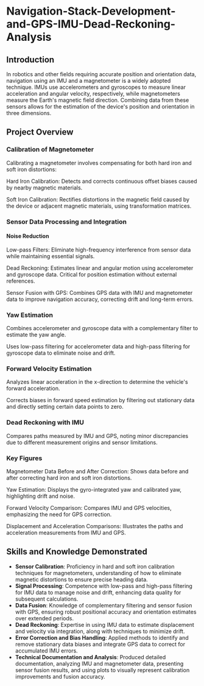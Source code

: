 # Navigation-Stack-Development-and-GPS-IMU-Dead-Reckoning-Analysis

## Introduction
In robotics and other fields requiring accurate position and orientation data, navigation using an IMU and a magnetometer is a widely adopted technique. IMUs use accelerometers and gyroscopes to measure linear acceleration and angular velocity, respectively, while magnetometers measure the Earth's magnetic field direction. Combining data from these sensors allows for the estimation of the device's position and orientation in three dimensions.

## Project Overview
### Calibration of Magnetometer
Calibrating a magnetometer involves compensating for both hard iron and soft iron distortions:

Hard Iron Calibration: Detects and corrects continuous offset biases caused by nearby magnetic materials.

Soft Iron Calibration: Rectifies distortions in the magnetic field caused by the device or adjacent magnetic materials, using transformation matrices.

### Sensor Data Processing and Integration
#### Noise Reduction
Low-pass Filters: Eliminate high-frequency interference from sensor data while maintaining essential signals. 

Dead Reckoning: Estimates linear and angular motion using accelerometer and gyroscope data. Critical for position estimation without external references.

Sensor Fusion with GPS: Combines GPS data with IMU and magnetometer data to improve navigation accuracy, correcting drift and long-term errors.

### Yaw Estimation
Combines accelerometer and gyroscope data with a complementary filter to estimate the yaw angle.

Uses low-pass filtering for accelerometer data and high-pass filtering for gyroscope data to eliminate noise and drift.

### Forward Velocity Estimation
Analyzes linear acceleration in the x-direction to determine the vehicle's forward acceleration.

Corrects biases in forward speed estimation by filtering out stationary data and directly setting certain data points to zero.

### Dead Reckoning with IMU
Compares paths measured by IMU and GPS, noting minor discrepancies due to different measurement origins and sensor limitations.

### Key Figures
Magnetometer Data Before and After Correction: Shows data before and after correcting hard iron and soft iron distortions.

Yaw Estimation: Displays the gyro-integrated yaw and calibrated yaw, highlighting drift and noise.

Forward Velocity Comparison: Compares IMU and GPS velocities, emphasizing the need for GPS correction.

Displacement and Acceleration Comparisons: Illustrates the paths and acceleration measurements from IMU and GPS.

## Skills and Knowledge Demonstrated

- **Sensor Calibration**: Proficiency in hard and soft iron calibration techniques for magnetometers, understanding of how to eliminate magnetic distortions to ensure precise heading data.
- **Signal Processing**: Competence with low-pass and high-pass filtering for IMU data to manage noise and drift, enhancing data quality for subsequent calculations.
- **Data Fusion**: Knowledge of complementary filtering and sensor fusion with GPS, ensuring robust positional accuracy and orientation estimates over extended periods.
- **Dead Reckoning**: Expertise in using IMU data to estimate displacement and velocity via integration, along with techniques to minimize drift.
- **Error Correction and Bias Handling**: Applied methods to identify and remove stationary data biases and integrate GPS data to correct for accumulated IMU errors.
- **Technical Documentation and Analysis**: Produced detailed documentation, analyzing IMU and magnetometer data, presenting sensor fusion results, and using plots to visually represent calibration improvements and fusion accuracy.

